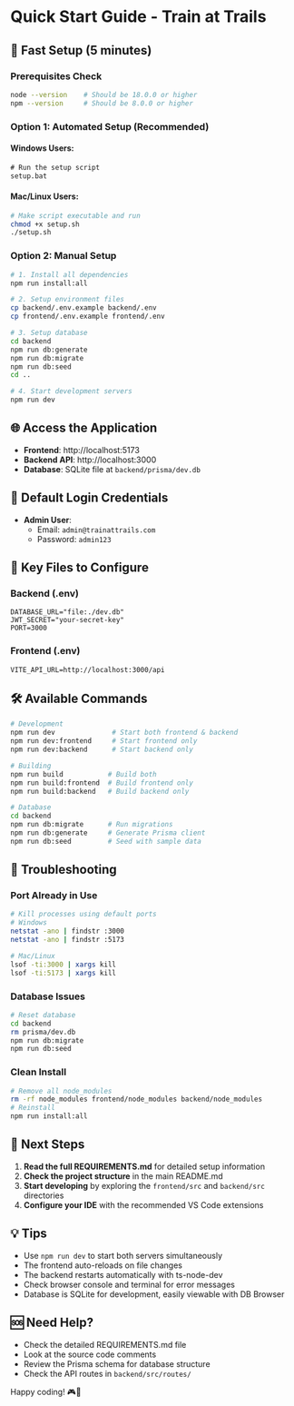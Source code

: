 # Quick Start Guide - Train at Trails

## 🚀 Fast Setup (5 minutes)

### Prerequisites Check
```bash
node --version    # Should be 18.0.0 or higher
npm --version     # Should be 8.0.0 or higher
```

### Option 1: Automated Setup (Recommended)

#### Windows Users:
```cmd
# Run the setup script
setup.bat
```

#### Mac/Linux Users:
```bash
# Make script executable and run
chmod +x setup.sh
./setup.sh
```

### Option 2: Manual Setup

```bash
# 1. Install all dependencies
npm run install:all

# 2. Setup environment files
cp backend/.env.example backend/.env
cp frontend/.env.example frontend/.env

# 3. Setup database
cd backend
npm run db:generate
npm run db:migrate
npm run db:seed
cd ..

# 4. Start development servers
npm run dev
```

## 🌐 Access the Application

- **Frontend**: http://localhost:5173
- **Backend API**: http://localhost:3000
- **Database**: SQLite file at `backend/prisma/dev.db`

## 🔑 Default Login Credentials

- **Admin User**: 
  - Email: `admin@trainattrails.com`
  - Password: `admin123`

## 📁 Key Files to Configure

### Backend (.env)
```env
DATABASE_URL="file:./dev.db"
JWT_SECRET="your-secret-key"
PORT=3000
```

### Frontend (.env)
```env
VITE_API_URL=http://localhost:3000/api
```

## 🛠️ Available Commands

```bash
# Development
npm run dev              # Start both frontend & backend
npm run dev:frontend     # Start frontend only
npm run dev:backend      # Start backend only

# Building
npm run build           # Build both
npm run build:frontend  # Build frontend only
npm run build:backend   # Build backend only

# Database
cd backend
npm run db:migrate      # Run migrations
npm run db:generate     # Generate Prisma client
npm run db:seed         # Seed with sample data
```

## 🔧 Troubleshooting

### Port Already in Use
```bash
# Kill processes using default ports
# Windows
netstat -ano | findstr :3000
netstat -ano | findstr :5173

# Mac/Linux
lsof -ti:3000 | xargs kill
lsof -ti:5173 | xargs kill
```

### Database Issues
```bash
# Reset database
cd backend
rm prisma/dev.db
npm run db:migrate
npm run db:seed
```

### Clean Install
```bash
# Remove all node_modules
rm -rf node_modules frontend/node_modules backend/node_modules
# Reinstall
npm run install:all
```

## 📖 Next Steps

1. **Read the full REQUIREMENTS.md** for detailed setup information
2. **Check the project structure** in the main README.md
3. **Start developing** by exploring the `frontend/src` and `backend/src` directories
4. **Configure your IDE** with the recommended VS Code extensions

## 💡 Tips

- Use `npm run dev` to start both servers simultaneously
- The frontend auto-reloads on file changes
- The backend restarts automatically with ts-node-dev
- Check browser console and terminal for error messages
- Database is SQLite for development, easily viewable with DB Browser

## 🆘 Need Help?

- Check the detailed REQUIREMENTS.md file
- Look at the source code comments
- Review the Prisma schema for database structure
- Check the API routes in `backend/src/routes/`

Happy coding! 🎮🚂
